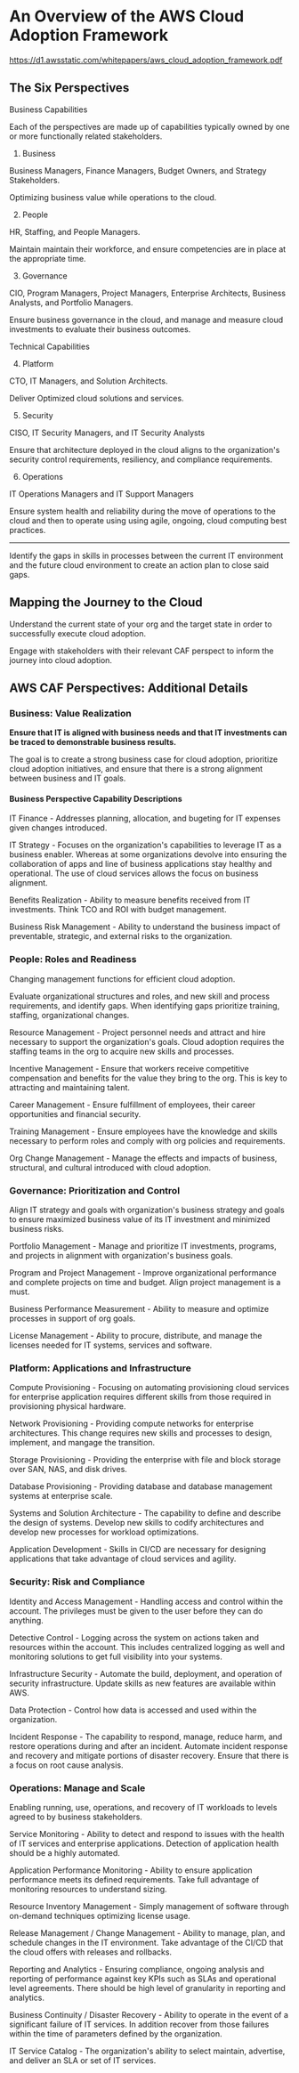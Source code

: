 # An Overview of the AWS Cloud Adoption Framework

https://d1.awsstatic.com/whitepapers/aws_cloud_adoption_framework.pdf

## The Six Perspectives

Business Capabilities

Each of the perspectives are made up of capabilities typically owned by one or more functionally related stakeholders.

1. Business

Business Managers, Finance Managers, Budget Owners, and Strategy Stakeholders.

Optimizing business value while operations to the cloud.

2. People

HR, Staffing, and People Managers.

Maintain maintain their workforce, and ensure competencies are in place at the appropriate time.

3. Governance

CIO, Program Managers, Project Managers, Enterprise Architects, Business Analysts, and Portfolio Managers.

Ensure business governance in the cloud, and manage and measure cloud investments to evaluate their business outcomes.

Technical Capabilities

4. Platform

CTO, IT Managers, and Solution Architects.

Deliver Optimized cloud solutions and services.

5. Security

CISO, IT Security Managers, and IT Security Analysts

Ensure that architecture deployed in the cloud aligns to the organization's security control requirements, resiliency, and compliance requirements.

6. Operations

IT Operations Managers and IT Support Managers

Ensure system health and reliability during the move of operations to the cloud and then to operate using using agile, ongoing, cloud computing best practices.

<hr>

Identify the gaps in skills in processes between the current IT environment and the future cloud environment to create an action plan to close said gaps.

## Mapping the Journey to the Cloud

Understand the current state of your org and the target state in order to successfully execute  cloud adoption.

Engage with stakeholders with their relevant CAF perspect to inform the journey into cloud adoption.

## AWS CAF Perspectives: Additional Details

### Business: Value Realization

**Ensure that IT is aligned with business needs and that IT investments can be traced to demonstrable business results.**

The goal is to create a strong business case for cloud adoption, prioritize cloud adoption initiatives, and ensure that there is a strong alignment between business and IT goals.

#### Business Perspective Capability Descriptions

IT Finance - Addresses planning, allocation, and bugeting for IT expenses given changes introduced.

IT Strategy - Focuses on the organization's capabilities to leverage IT as a business enabler. Whereas at some organizations devolve into ensuring the collaboration of apps and line of business applications stay healthy and operational. The use of cloud services allows the focus on business alignment.

Benefits Realization - Ability to measure benefits received from IT investments. Think TCO and ROI with budget management.

Business Risk Management - Ability to understand the business impact of preventable, strategic, and external risks to the organization.

### People: Roles and Readiness

Changing management functions for efficient cloud adoption.

Evaluate organizational structures and roles, and new skill and process requirements, and identify gaps. When identifying gaps prioritize training, staffing, organizational changes.

Resource Management - Project personnel needs and attract and hire necessary to support the organization's goals. Cloud adoption requires the staffing teams in the org to acquire new skills and processes.

Incentive Management - Ensure that workers receive competitive compensation and benefits for the value they bring to the org. This is key to attracting and maintaining talent.

Career Management - Ensure fulfillment of employees, their career opportunities and financial security.

Training Management - Ensure employees have the knowledge and skills necessary to perform roles and comply with org policies and requirements.

Org Change Management - Manage the effects and impacts of business, structural, and cultural introduced with cloud adoption.

### Governance: Prioritization and Control

Align IT strategy and goals with organization's business strategy and goals to ensure maximized business value of its IT investment and minimized business risks.


Portfolio Management - Manage and prioritize IT investments, programs, and projects in alignment with organization's business goals.

Program and Project Management - Improve organizational performance and complete projects on time and budget. Align project management is a must.

Business Performance Measurement - Ability to measure and optimize processes in support of org goals.

License Management - Ability to procure, distribute, and manage the licenses needed for IT systems, services and software.

### Platform: Applications and Infrastructure

Compute Provisioning - Focusing on automating provisioning cloud services for enterprise application requires different skills from those required in provisioning physical hardware.

Network Provisioning - Providing compute networks for enterprise architectures. This change requires new skills and processes to design, implement, and mangage the transition.

Storage Provisioning - Providing the enterprise with file and block storage over SAN, NAS, and disk drives.

Database Provisioning - Providing database and database management systems at enterprise scale.

Systems and Solution Architecture - The capability to define and describe the design of systems. Develop new skills to codify architectures and develop new processes for workload optimizations.

Application Development - Skills in CI/CD are necessary for designing applications that take advantage of cloud services and agility.

### Security: Risk and Compliance

Identity and Access Management - Handling access and control within the account. The privileges must be given to the user before they can do anything.

Detective Control - Logging across the system on actions taken and resources within the account. This includes centralized logging as well and monitoring solutions to get full visibility into your systems.

Infrastructure Security - Automate the build, deployment, and operation of security infrastructure. Update skills as new features are available within AWS.

Data Protection - Control how data is accessed and used within the organization.

Incident Response - The capability to respond, manage, reduce harm, and restore operations during and after an incident. Automate incident response and recovery and mitigate portions of disaster recovery. Ensure that there is a focus on root cause analysis.

### Operations: Manage and Scale

Enabling running, use, operations, and recovery of IT workloads to levels agreed to by business stakeholders.


Service Monitoring - Ability to detect and respond to issues with the health of IT services and enterprise applications. Detection of application health should be a highly automated.

Application Performance Monitoring - Ability to ensure application performance meets its defined requirements. Take full advantage of monitoring resources to understand sizing.

Resource Inventory Management - Simply management of software through on-demand techniques optimizing license usage. 

Release Management / Change Management - Ability to manage, plan, and schedule changes in the IT environment. Take advantage of the CI/CD that the cloud offers with releases and rollbacks.

Reporting and Analytics - Ensuring compliance, ongoing analysis and reporting of performance against key KPIs such as SLAs and operational level agreements. There should be high level of granularity in reporting and analytics.

Business Continuity / Disaster Recovery - Ability to operate in the event of a significant failure of IT services. In addition recover from those failures within the time of parameters defined by the organization.

IT Service Catalog - The organization's ability to select maintain, advertise, and deliver an SLA or set of IT services.

